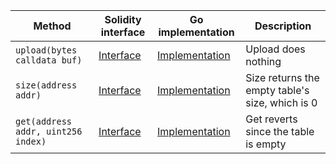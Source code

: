 <table>
    <thead>
      <tr>
        <th>Method</th>
        <th>Solidity interface</th>
        <th>Go implementation</th>
        <th>Description</th>
      </tr>
    </thead>
    <tbody>
      <tr>
            <td><code>upload(bytes calldata buf)</code></td>
            <td><a href="https://github.com/OffchainLabs/nitro-contracts/blob/9a6bfad2363322099d399698751551ff044c7a72/src/precompiles/ArbFunctionTable.sol#L15" target="_blank">Interface</a></td>
            <td><a href="https://github.com/OffchainLabs/nitro/blob/v2.2.5/precompiles/ArbFunctionTable.go#L19" target="_blank">Implementation</a></td>
            <td>Upload does nothing</td>
          </tr><tr>
            <td><code>size(address addr)</code></td>
            <td><a href="https://github.com/OffchainLabs/nitro-contracts/blob/9a6bfad2363322099d399698751551ff044c7a72/src/precompiles/ArbFunctionTable.sol#L18" target="_blank">Interface</a></td>
            <td><a href="https://github.com/OffchainLabs/nitro/blob/v2.2.5/precompiles/ArbFunctionTable.go#L24" target="_blank">Implementation</a></td>
            <td>Size returns the empty table's size, which is 0</td>
          </tr><tr>
            <td><code>get(address addr, uint256 index)</code></td>
            <td><a href="https://github.com/OffchainLabs/nitro-contracts/blob/9a6bfad2363322099d399698751551ff044c7a72/src/precompiles/ArbFunctionTable.sol#L21" target="_blank">Interface</a></td>
            <td><a href="https://github.com/OffchainLabs/nitro/blob/v2.2.5/precompiles/ArbFunctionTable.go#L29" target="_blank">Implementation</a></td>
            <td>Get reverts since the table is empty</td>
          </tr>
    </tbody>
  </table>